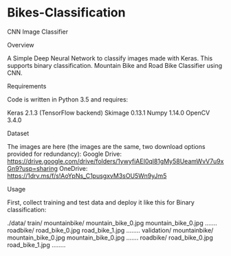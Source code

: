# Bikes-Classification
CNN Image Classifier

Overview

A Simple Deep Neural Network to classify images made with Keras. This supports binary classification.
Mountain Bike and Road Bike Classifier using CNN.

Requirements

Code is written in Python 3.5 and requires:

Keras 2.1.3 (TensorFlow backend)
Skimage 0.13.1
Numpy 1.14.0
OpenCV 3.4.0


Dataset

The images are here (the images are the same, two download options provided for redundancy):
Google Drive:
https://drive.google.com/drive/folders/1ywyfiAEI0ql81gMy58UeamWvV7u9xGn9?usp=sharing
OneDrive:
https://1drv.ms/f/s!AoYpNs_C1pusgxvM3sOU5Wn9yJm5

Usage

First, collect training and test data and deploy it like this for Binary classification:

./data/
  train/
    mountainbike/
      mountain_bike_0.jpg
      mountain_bike_0.jpg
         .......
    roadbike/
      road_bike_0.jpg
      road_bike_1.jpg
        ........
  validation/
    mountainbike/
      mountain_bike_0.jpg
      mountain_bike_0.jpg
         .......
    roadbike/
      road_bike_0.jpg
      road_bike_1.jpg
        ........
    
